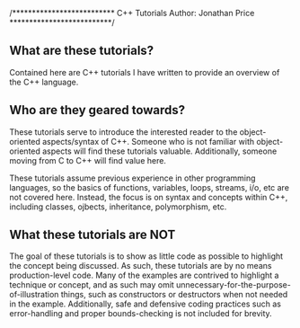 /**************************
 C++ Tutorials
 Author: Jonathan Price
**************************/

What are these tutorials?
-------------------------
Contained here are C++ tutorials I have written to provide an overview of the C++ language.  

Who are they geared towards?
----------------------------
These tutorials serve to introduce the interested reader to the object-oriented aspects/syntax of C++.  Someone who is not familiar with object-oriented aspects will find these tutorials valuable.  Additionally, someone moving from C to C++ will find value here.

These tutorials assume previous experience in other programming languages, so the basics of functions, variables, loops, streams, i/o, etc are not covered here.  Instead, the focus is on syntax and concepts within C++, including classes, ojbects, inheritance, polymorphism, etc.

What these tutorials are NOT
----------------------------
The goal of these tutorials is to show as little code as possible to highlight the concept being discussed.  As such, these tutorials are by no means production-level code.  Many of the examples are contrived to highlight a technique or concept, and as such may omit unnecessary-for-the-purpose-of-illustration things, such as constructors or destructors when not needed in the example.  Additionally, safe and defensive coding practices such as error-handling and proper bounds-checking is not included for brevity.
